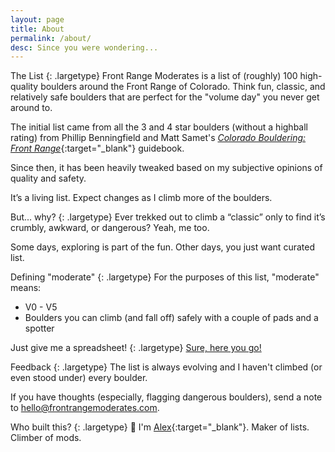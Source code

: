```yaml
---
layout: page
title: About
permalink: /about/
desc: Since you were wondering...
---
```


The List
{: .largetype}
Front Range Moderates is a list of (roughly) 100 high-quality boulders around the Front Range of Colorado. Think fun, classic, and relatively safe boulders that are perfect for the "volume day" you never get around to.

The initial list came from all the 3 and 4 star boulders (without a highball rating) from Phillip Benningfield and Matt Samet's [_Colorado Bouldering: Front Range_](https://stores.sharpendbooks.com/colorado-bouldering-front-range/){:target="_blank"} guidebook.

Since then, it has been heavily tweaked based on my subjective opinions of  quality and safety.

It’s a living list. Expect changes as I climb more of the boulders.

But... why?
{: .largetype}
Ever trekked out to climb a “classic” only to find it’s crumbly, awkward, or dangerous? Yeah, me too.

Some days, exploring is part of the fun. Other days, you just want curated list.

Defining "moderate"
{: .largetype}
For the purposes of this list, "moderate" means:
- V0 - V5
- Boulders you can climb (and fall off) safely with a couple of pads and a spotter

Just give me a spreadsheet!
{: .largetype}
[Sure, here you go!](https://docs.google.com/spreadsheets/d/1aQ7KqfP4WtaChjEm9pzzSl-gzgV85KD75qp6uzEGWBI/edit?usp=sharing)

Feedback
{: .largetype}
The list is always evolving and I haven't climbed (or even stood under) every boulder.

If you have thoughts (especially, flagging dangerous boulders), send a note to [hello@frontrangemoderates.com](mailto:hello@frontrangemoderates.com).

Who built this?
{: .largetype}
👋 I'm [Alex](https://alexjq.com){:target="_blank"}. Maker of lists. Climber of mods.
